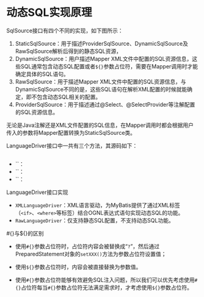 # 动态SQL实现原理

SqlSource接口有四个不同的实现，如下图所示：



1. StaticSqlSource：用于描述ProviderSqlSource、DynamicSqlSource及RawSqlSource解析后得到的静态SQL资源，
2. DynamicSqlSource：用户描述Mapper XML文件中配置的SQL资源信息，这些SQL通常包含动态SQL配置或者`${}`参数占位符，需要在Mapper调用时才能确定具体的SQL语句。
3. RawSqlSource：用于描述Mapper XML文件中配置的SQL资源信息，与DynamicSqlSource不同的是，这些SQL语句在解析XML配置的时候就能确定，即不包含动态SQL相关的配置。
4. ProviderSqlSource：用于描述通过@Select、@SelectProvider等注解配置的SQL资源信息。

无论是Java注解还是XML文件配置的SQL信息，在Mapper调用时都会根据用户传入的参数将Mapper配置转换为StaticSqlSource类。



LanguageDriver接口中一共有三个方法，其源码如下：

```java

```

- ``：
- ``：
- ``：

LanguageDriver接口实现



- `XMLLanguageDriver`：XML语言驱动，为MyBatis提供了通过XML标签（`<if>`、`<where>`等标签）结合OGNL表达式语句实现动态SQL的功能。
- `RawLanguageDriver`：仅支持静态SQL配置，不支持动态SQL功能。







#{}与${}的区别

- 使用`#{}`参数占位符时，占位符内容会被替换成“`?`”，然后通过PreparedStatement对象的`setXXX()`方法为参数占位符设置值；

- 使用`${}`参数占位符时，内容会被直接替换为参数值。

- 使用`#{}`参数占位符能够有效避免SQL注入问题，所以我们可以优先考虑使用`#{}`占位符每当`#{}`参数占位符无法满足需求时，才考虑使用`${}`参数占位符。





